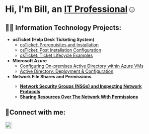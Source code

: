 <h1>Hi, I'm Bill, an <a href="https://linkedin.com/in/Josh">IT Professional</a>☺</h1>

<h2>👨‍💻 Information Technology Projects:</h2>

- <b>osTicket (Help Desk Ticketing System)</b>
  - [osTicket: Prerequisites and Installation](https://github.com/billperez92/osticket-prereqs)
  - [osTicket: Post Installation Configuration](https://github.com/billperez92/post-install-config)
  - [osTicket: Ticket Lifecycle Examples](https://github.com/billperez92/ticket-lifecycle)
- <b>Microsoft Azure</b>
  - [Configuring On-premises Active Directory within Azure VMs](https://github.com/billperez92/ad-azuresetup)
  - [Active Directory: Deployment & Configuration](https://github.com/billperez92/ad-deployment-configuration).
- <b>Network File Shares and Permissions
  - [Network Security Groups (NSGs) and Inspecting Network Protocols](https://github.com/billperez92/azure-network-protocols)
  - [Sharing Resources Over The Network With Permissions](https://github.com/billperez92/sharing-resources)



<h2>🤳Connect with me:</h2>

[<img align="left" alt="Josh | LinkedIn" width="22px" src="https://cdn.jsdelivr.net/npm/simple-icons@v3/icons/linkedin.svg" />][linkedin]

[linkedin]: https://www.linkedin.com/in/billbperez/
